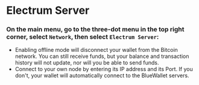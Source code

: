 # Electrum Server

### **On the main menu, go to the three-dot menu in the top right corner, select `Network`, then select `Electrum Server`:**

* Enabling offline mode will disconnect your wallet from the Bitcoin network. You can still receive funds, but your balance and transaction history will not update, nor will you be able to send funds.&#x20;
* Connect to your own node by entering its IP address and its Port. If you don't, your wallet will automatically connect to the BlueWallet servers.
